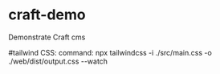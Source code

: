 # craft-demo
Demonstrate Craft cms 

#tailwind CSS:
command: npx tailwindcss -i ./src/main.css -o ./web/dist/output.css --watch